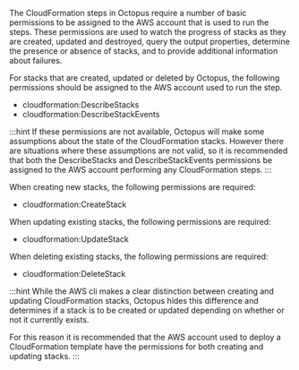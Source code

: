The CloudFormation steps in Octopus require a number of basic permissions to be assigned to the AWS account that is used to run the steps. These permissions are used to watch the progress of stacks as they are created, updated and destroyed, query the output properties, determine the presence or absence of stacks, and to provide additional information about failures.

For stacks that are created, updated or deleted by Octopus, the following permissions should be assigned to the AWS account used to run the step.

* cloudformation:DescribeStacks
* cloudformation:DescribeStackEvents

:::hint
If these permissions are not available, Octopus will make some assumptions about the state of the CloudFormation stacks. However there are situations where these assumptions are not valid, so it is recommended that both the DescribeStacks and DescribeStackEvents permissions be assigned to the AWS account performing any CloudFormation steps.
:::

When creating new stacks, the following permissions are required:

* cloudformation:CreateStack

When updating existing stacks, the following permissions are required:

* cloudformation:UpdateStack

When deleting existing stacks, the following permissions are required:

* cloudformation:DeleteStack

:::hint
While the AWS cli makes a clear distinction between creating and updating CloudFormation stacks, Octopus hides this difference and determines if a stack is to be created or updated depending on whether or not it currently exists.

For this reason it is recommended that the AWS account used to deploy a CloudFormation template have the permissions for both creating and updating stacks.
:::
